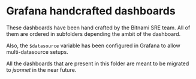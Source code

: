 # Grafana handcrafted dashboards

These dashboards have been hand crafted by the Bitnami SRE team.
All of them are ordered in subfolders depending the ambit of the dashboard.

Also, the `$datasource` variable has been configured in Grafana to allow multi-datasource setups.

All the dashboards that are present in this folder are meant to be migrated to _jsonnet_ in the near future.